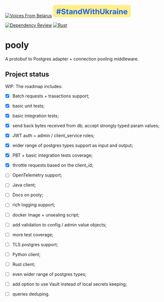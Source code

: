 [<img src="https://upload.wikimedia.org/wikipedia/commons/thumb/e/ea/Presidential_Standard_of_Belarus_%28fictional%29.svg/240px-Presidential_Standard_of_Belarus_%28fictional%29.svg.png" width="20" height="20" alt="Voices From Belarus" />](https://voicesfrombelarus.org/) [![Stand With Ukraine](https://raw.githubusercontent.com/vshymanskyy/StandWithUkraine/main/badges/StandWithUkraine.svg)](https://vshymanskyy.github.io/StandWithUkraine)

[![Dependency Review](https://github.com/mrrabbitte/pooly/actions/workflows/dependency-review.yml/badge.svg)](https://github.com/mrrabbitte/pooly/actions/workflows/dependency-review.yml) [![Rust](https://github.com/mrrabbitte/pooly/actions/workflows/rust.yml/badge.svg)](https://github.com/mrrabbitte/pooly/actions/workflows/rust.yml)

# pooly

A protobuf to Postgres adapter + connection pooling middleware.

## Project status

WIP. The roadmap includes:

- [x] Batch requests + trasactions support;
- [x] basic unit tests;
- [x] basic integration tests;
- [x] send back bytes received from db, accept strongly typed param values;
- [x] JWT auth + admin / client_service roles;
- [x] wider range of postgres types support as input and output;
- [x] PBT + basic integration tests coverage;
- [x] throttle requests based on the client_id;
- [ ] OpenTelemetry support;
- [ ] Java client;
- [ ] Docs on pooly;
- [ ] rich logging support;
- [ ] docker image + unsealing script;
- [ ] add validation to config / admin value objects;
- [ ] more test coverage;
- [ ] TLS postgres support;
- [ ] Python client;
- [ ] Rust client;
- [ ] even wider range of postgres types;
- [ ] add option to use Vault instead of local secrets keeping;
- [ ] queries deduping.

